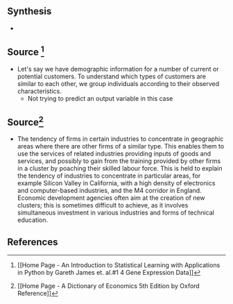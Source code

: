 ## Synthesis
- 
## Source [^1]
- Let's say we have demographic information for a number of current or potential customers. To understand which types of customers are similar to each other, we group individuals according to their observed characteristics.
	- Not trying to predict an output variable in this case

## Source[^2]
- The tendency of firms in certain industries to concentrate in geographic areas where there are other firms of a similar type. This enables them to use the services of related industries providing inputs of goods and services, and possibly to gain from the training provided by other firms in a cluster by poaching their skilled labour force. This is held to explain the tendency of industries to concentrate in particular areas, for example Silicon Valley in California, with a high density of electronics and computer-based industries, and the M4 corridor in England. Economic development agencies often aim at the creation of new clusters; this is sometimes difficult to achieve, as it involves simultaneous investment in various industries and forms of technical education.
## References

[^1]: [[Home Page - An Introduction to Statistical Learning with Applications in Python by Gareth James et. al.#1 4 Gene Expression Data]]
[^2]:  [[Home Page - A Dictionary of Economics 5th Edition by Oxford Reference]]